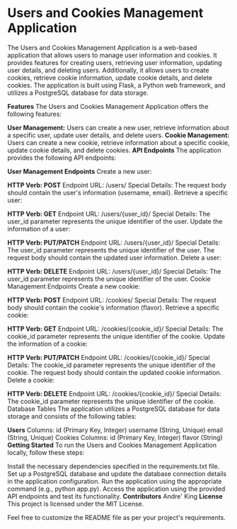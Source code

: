 # Users and Cookies Management Application
The Users and Cookies Management Application is a web-based application that allows users to manage user information and cookies. It provides features for creating users, retrieving user information, updating user details, and deleting users. Additionally, it allows users to create cookies, retrieve cookie information, update cookie details, and delete cookies. The application is built using Flask, a Python web framework, and utilizes a PostgreSQL database for data storage.

**Features**
The Users and Cookies Management Application offers the following features:

**User Management:** Users can create a new user, retrieve information about a specific user, update user details, and delete users.
**Cookie Management:** Users can create a new cookie, retrieve information about a specific cookie, update cookie details, and delete cookies.
**API Endpoints**
The application provides the following API endpoints:

**User Management Endpoints**
Create a new user:

**HTTP Verb: POST**
Endpoint URL: /users/
Special Details: The request body should contain the user's information (username, email).
Retrieve a specific user:

**HTTP Verb: GET**
Endpoint URL: /users/{user_id}/
Special Details: The user_id parameter represents the unique identifier of the user.
Update the information of a user:

**HTTP Verb: PUT/PATCH**
Endpoint URL: /users/{user_id}/
Special Details: The user_id parameter represents the unique identifier of the user. The request body should contain the updated user information.
Delete a user:

**HTTP Verb: DELETE**
Endpoint URL: /users/{user_id}/
Special Details: The user_id parameter represents the unique identifier of the user.
Cookie Management Endpoints
Create a new cookie:

**HTTP Verb: POST**
Endpoint URL: /cookies/
Special Details: The request body should contain the cookie's information (flavor).
Retrieve a specific cookie:

**HTTP Verb: GET**
Endpoint URL: /cookies/{cookie_id}/
Special Details: The cookie_id parameter represents the unique identifier of the cookie.
Update the information of a cookie:

**HTTP Verb: PUT/PATCH**
Endpoint URL: /cookies/{cookie_id}/
Special Details: The cookie_id parameter represents the unique identifier of the cookie. The request body should contain the updated cookie information.
Delete a cookie:

**HTTP Verb: DELETE**
Endpoint URL: /cookies/{cookie_id}/
Special Details: The cookie_id parameter represents the unique identifier of the cookie.
Database Tables
The application utilizes a PostgreSQL database for data storage and consists of the following tables:

**Users**
Columns:
id (Primary Key, Integer)
username (String, Unique)
email (String, Unique)
Cookies
Columns:
id (Primary Key, Integer)
flavor (String)
**Getting Started**
To run the Users and Cookies Management Application locally, follow these steps:

Install the necessary dependencies specified in the requirements.txt file.
Set up a PostgreSQL database and update the database connection details in the application configuration.
Run the application using the appropriate command (e.g., python app.py).
Access the application using the provided API endpoints and test its functionality.
**Contributors**
Andre' King
**License**
This project is licensed under the MIT License.

Feel free to customize the README file as per your project's requirements.
